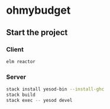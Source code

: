 # ohmybudget

## Start the project

### Client

```bash
elm reactor
```

### Server

```bash
stack install yesod-bin --install-ghc
stack build
stack exec -- yesod devel
```

